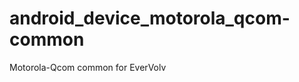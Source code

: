 android_device_motorola_qcom-common
===================================

Motorola-Qcom common for EverVolv

